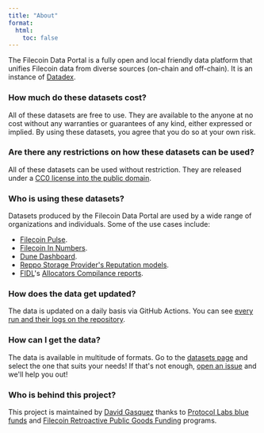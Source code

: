 ```yaml
---
title: "About"
format:
  html:
    toc: false
---
```


The Filecoin Data Portal is a fully open and local friendly data platform that unifies Filecoin data from diverse sources (on-chain and off-chain). It is an instance of [Datadex](https://github.com/datonic/datadex).

### How much do these datasets cost?

All of these datasets are free to use. They are available to the anyone at no cost without any warranties or guarantees of any kind, either expressed or implied. By using these datasets, you agree that you do so at your own risk.

### Are there any restrictions on how these datasets can be used?

All of these datasets can be used without restriction. They are released under a [CC0 license into the public domain](https://creativecommons.org/public-domain/cc0/).

### Who is using these datasets?

Datasets produced by the Filecoin Data Portal are used by a wide range of organizations and individuals. Some of the use cases include:

- [Filecoin Pulse](https://pulse.filecoindataportal.xyz/).
- [Filecoin In Numbers](https://numbers.filecoindataportal.xyz/).
- [Dune Dashboard](https://dune.com/kalen/filecoin-daily-metrics).
- [Reppo Storage Provider's Reputation models](https://www.reppo.ai/models).
- [FIDL](https://fidl.tech)'s [Allocators Compilance reports](https://compliance.allocator.tech/report/f03014641/1723421684/report.md).

### How does the data get updated?

The data is updated on a daily basis via GitHub Actions. You can see [every run and their logs on the repository](https://github.com/davidgasquez/filecoin-data-portal/actions).

### How can I get the data?

The data is available in multitude of formats. Go to the [datasets page](/data.html) and select the one that suits your needs! If that's not enough, [open an issue](https://github.com/davidgasquez/filecoin-data-portal/issues/new) and we'll help you out!

### Who is behind this project?

This project is maintained by [David Gasquez](https://davidgasquez.com/) thanks to [Protocol Labs blue funds](https://protocol.ai/blog/pl-past-present-future/) and [Filecoin Retroactive Public Goods Funding](https://www.fil-retropgf.io/) programs.
